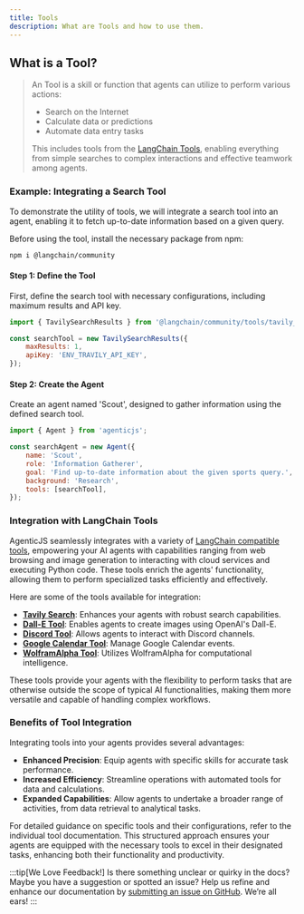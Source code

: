 ```yaml
---
title: Tools
description: What are Tools and how to use them.
---
```


## What is a Tool?

> An Tool is a skill or function that agents can utilize to perform various actions:
>
> - Search on the Internet
> - Calculate data or predictions
> - Automate data entry tasks
>
> This includes tools from the [LangChain Tools](https://python.langchain.com/docs/integrations/tools), enabling everything from simple searches to complex interactions and effective teamwork among agents.

### Example: Integrating a Search Tool

To demonstrate the utility of tools, we will integrate a search tool into an agent, enabling it to fetch up-to-date information based on a given query.

Before using the tool, install the necessary package from npm:

```bash
npm i @langchain/community
```

#### Step 1: Define the Tool

First, define the search tool with necessary configurations, including maximum results and API key.

```js
import { TavilySearchResults } from '@langchain/community/tools/tavily_search';

const searchTool = new TavilySearchResults({
    maxResults: 1,
    apiKey: 'ENV_TRAVILY_API_KEY',
});
```

#### Step 2: Create the Agent

Create an agent named 'Scout', designed to gather information using the defined search tool.

```js
import { Agent } from 'agenticjs';

const searchAgent = new Agent({
    name: 'Scout',
    role: 'Information Gatherer',
    goal: 'Find up-to-date information about the given sports query.',
    background: 'Research',
    tools: [searchTool],
});
```

### Integration with LangChain Tools

AgenticJS seamlessly integrates with a variety of [LangChain compatible tools](https://js.langchain.com/v0.2/docs/integrations/tools), empowering your AI agents with capabilities ranging from web browsing and image generation to interacting with cloud services and executing Python code. These tools enrich the agents' functionality, allowing them to perform specialized tasks efficiently and effectively.

Here are some of the tools available for integration:

- **[Tavily Search](https://js.langchain.com/v0.2/docs/integrations/tools/tavily_search/)**: Enhances your agents with robust search capabilities.
- **[Dall-E Tool](https://js.langchain.com/v0.2/docs/integrations/tools/dalle/)**: Enables agents to create images using OpenAI's Dall-E.
- **[Discord Tool](https://js.langchain.com/v0.2/docs/integrations/tools/discord/)**: Allows agents to interact with Discord channels.
- **[Google Calendar Tool](https://js.langchain.com/v0.2/docs/integrations/tools/google_calendar/)**: Manage Google Calendar events.
- **[WolframAlpha Tool](https://js.langchain.com/v0.2/docs/integrations/tools/wolframalpha/)**: Utilizes WolframAlpha for computational intelligence.

These tools provide your agents with the flexibility to perform tasks that are otherwise outside the scope of typical AI functionalities, making them more versatile and capable of handling complex workflows.

### Benefits of Tool Integration

Integrating tools into your agents provides several advantages:
- **Enhanced Precision**: Equip agents with specific skills for accurate task performance.
- **Increased Efficiency**: Streamline operations with automated tools for data and calculations.
- **Expanded Capabilities**: Allow agents to undertake a broader range of activities, from data retrieval to analytical tasks.

For detailed guidance on specific tools and their configurations, refer to the individual tool documentation. This structured approach ensures your agents are equipped with the necessary tools to excel in their designated tasks, enhancing both their functionality and productivity.

:::tip[We Love Feedback!]
Is there something unclear or quirky in the docs? Maybe you have a suggestion or spotted an issue? Help us refine and enhance our documentation by [submitting an issue on GitHub](https://github.com/AI-Champions/AgenticJS/issues). We’re all ears!
:::
